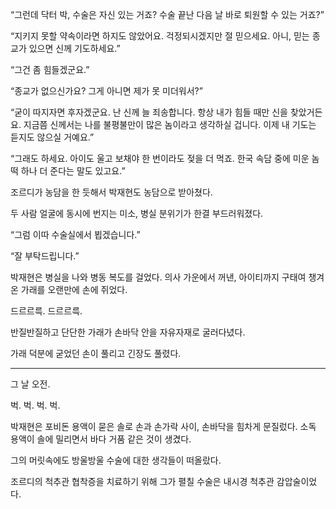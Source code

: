 “그런데 닥터 박, 수술은 자신 있는 거죠? 수술 끝난 다음 날 바로 퇴원할 수 있는 거죠?”

“지키지 못할 약속이라면 하지도 않았어요. 걱정되시겠지만 절 믿으세요. 아니, 믿는 종교가 있으면 신께 기도하세요.”

“그건 좀 힘들겠군요.”

“종교가 없으신가요? 그게 아니면 제가 못 미더워서?”

“굳이 따지자면 후자겠군요. 난 신께 늘 죄송합니다. 항상 내가 힘들 때만 신을 찾았거든요. 지금쯤 신께서는 나를 불평불만이 많은 놈이라고 생각하실 겁니다. 이제 내 기도는 듣지도 않으실 거예요.”

“그래도 하세요. 아이도 울고 보채야 한 번이라도 젖을 더 먹죠. 한국 속담 중에 미운 놈 떡 하나 더 준다는 말도 있고요.”

조르디가 농담을 한 듯해서 박재현도 농담으로 받아쳤다.

두 사람 얼굴에 동시에 번지는 미소, 병실 분위기가 한결 부드러워졌다.

“그럼 이따 수술실에서 뵙겠습니다.”

“잘 부탁드립니다.”

박재현은 병실을 나와 병동 복도를 걸었다. 의사 가운에서 꺼낸, 아이티까지 구태여 챙겨 온 가래를 오랜만에 손에 쥐었다.

드르르륵. 드르르륵.

반질반질하고 단단한 가래가 손바닥 안을 자유자재로 굴러다녔다.

가래 덕분에 굳었던 손이 풀리고 긴장도 풀렸다.

* * *

그 날 오전.

벅. 벅. 벅. 벅.

박재현은 포비돈 용액이 묻은 솔로 손과 손가락 사이, 손바닥을 힘차게 문질렀다. 소독 용액이 솔에 밀리면서 바다 거품 같은 것이 생겼다.

그의 머릿속에도 방울방울 수술에 대한 생각들이 떠올랐다.

조르디의 척추관 협착증을 치료하기 위해 그가 펼칠 수술은 내시경 척추관 감압술이었다.